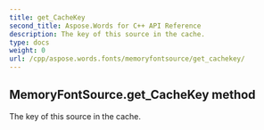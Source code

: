 ```yaml
---
title: get_CacheKey
second_title: Aspose.Words for C++ API Reference
description: The key of this source in the cache. 
type: docs
weight: 0
url: /cpp/aspose.words.fonts/memoryfontsource/get_cachekey/
---
```

## MemoryFontSource.get_CacheKey method


The key of this source in the cache. 

